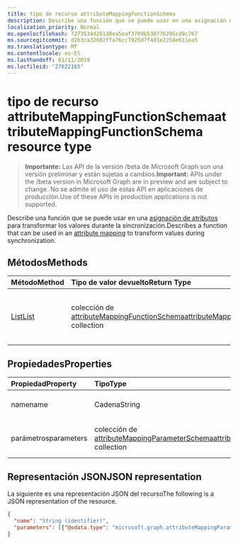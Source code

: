 ```yaml
---
title: tipo de recurso attributeMappingFunctionSchema
description: Describe una función que se puede usar en una asignación de atributos para transformar los valores durante la sincronización.
localization_priority: Normal
ms.openlocfilehash: 7273534d281d8ea5eaf3709b530776295cd9c767
ms.sourcegitcommit: d2b3ca32602ffa76cc7925d7f4d1e2258e611ea5
ms.translationtype: MT
ms.contentlocale: es-ES
ms.lasthandoff: 01/11/2019
ms.locfileid: "27822165"
---
```

# <a name="attributemappingfunctionschema-resource-type"></a><span data-ttu-id="af090-103">tipo de recurso attributeMappingFunctionSchema</span><span class="sxs-lookup"><span data-stu-id="af090-103">attributeMappingFunctionSchema resource type</span></span>

> <span data-ttu-id="af090-104">**Importante:** Las API de la versión /beta de Microsoft Graph son una versión preliminar y están sujetas a cambios.</span><span class="sxs-lookup"><span data-stu-id="af090-104">**Important:** APIs under the /beta version in Microsoft Graph are in preview and are subject to change.</span></span> <span data-ttu-id="af090-105">No se admite el uso de estas API en aplicaciones de producción.</span><span class="sxs-lookup"><span data-stu-id="af090-105">Use of these APIs in production applications is not supported.</span></span>

<span data-ttu-id="af090-106">Describe una función que se puede usar en una [asignación de atributos](synchronization-attributemapping.md) para transformar los valores durante la sincronización.</span><span class="sxs-lookup"><span data-stu-id="af090-106">Describes a function that can be used in an [attribute mapping](synchronization-attributemapping.md) to transform values during synchronization.</span></span>

## <a name="methods"></a><span data-ttu-id="af090-107">Métodos</span><span class="sxs-lookup"><span data-stu-id="af090-107">Methods</span></span>

| <span data-ttu-id="af090-108">Método</span><span class="sxs-lookup"><span data-stu-id="af090-108">Method</span></span>           | <span data-ttu-id="af090-109">Tipo de valor devuelto</span><span class="sxs-lookup"><span data-stu-id="af090-109">Return Type</span></span>    |<span data-ttu-id="af090-110">Descripción</span><span class="sxs-lookup"><span data-stu-id="af090-110">Description</span></span>|
|:---------------|:--------|:----------|
|[<span data-ttu-id="af090-111">List</span><span class="sxs-lookup"><span data-stu-id="af090-111">List</span></span>](../api/synchronization-synchronizationschema-functions.md) | <span data-ttu-id="af090-112">colección de [attributeMappingFunctionSchema](../resources/synchronization-attributemappingfunctionschema.md)</span><span class="sxs-lookup"><span data-stu-id="af090-112">[attributeMappingFunctionSchema](../resources/synchronization-attributemappingfunctionschema.md) collection</span></span>|<span data-ttu-id="af090-113">Funciones de la asignación de atributo de la lista compatible.</span><span class="sxs-lookup"><span data-stu-id="af090-113">List supported attribute mapping functions.</span></span>|

## <a name="properties"></a><span data-ttu-id="af090-114">Propiedades</span><span class="sxs-lookup"><span data-stu-id="af090-114">Properties</span></span>

| <span data-ttu-id="af090-115">Propiedad</span><span class="sxs-lookup"><span data-stu-id="af090-115">Property</span></span>                   | <span data-ttu-id="af090-116">Tipo</span><span class="sxs-lookup"><span data-stu-id="af090-116">Type</span></span>                      | <span data-ttu-id="af090-117">Descripción</span><span class="sxs-lookup"><span data-stu-id="af090-117">Description</span></span>    |
|:---------------------------|:-------------------------|:---------------|
|<span data-ttu-id="af090-118">name</span><span class="sxs-lookup"><span data-stu-id="af090-118">name</span></span>                        |<span data-ttu-id="af090-119">Cadena</span><span class="sxs-lookup"><span data-stu-id="af090-119">String</span></span>                    |<span data-ttu-id="af090-120">Nombre del operador.</span><span class="sxs-lookup"><span data-stu-id="af090-120">Operator name.</span></span> |
|<span data-ttu-id="af090-121">parámetros</span><span class="sxs-lookup"><span data-stu-id="af090-121">parameters</span></span>                  |<span data-ttu-id="af090-122">colección de [attributeMappingParameterSchema](../resources/synchronization-attributemappingparameterschema.md)</span><span class="sxs-lookup"><span data-stu-id="af090-122">[attributeMappingParameterSchema](../resources/synchronization-attributemappingparameterschema.md) collection</span></span>  |<span data-ttu-id="af090-123">Colección de parámetros de la función.</span><span class="sxs-lookup"><span data-stu-id="af090-123">Collection of function parameters.</span></span>|

## <a name="json-representation"></a><span data-ttu-id="af090-124">Representación JSON</span><span class="sxs-lookup"><span data-stu-id="af090-124">JSON representation</span></span>

<span data-ttu-id="af090-125">La siguiente es una representación JSON del recurso</span><span class="sxs-lookup"><span data-stu-id="af090-125">The following is a JSON representation of the resource.</span></span>

<!-- {
  "blockType": "resource",
  "optionalProperties": [

  ],
  "@odata.type": "microsoft.graph.attributeMappingFunctionSchema"
}-->

```json
{
  "name": "String (identifier)",
  "parameters": [{"@odata.type": "microsoft.graph.attributeMappingParameterSchema"}]
}

```

<!-- uuid: 8fcb5dbc-d5aa-4681-8e31-b001d5168d79
2015-10-25 14:57:30 UTC -->
<!-- {
  "type": "#page.annotation",
  "description": "attributeMappingFunctionSchema resource",
  "keywords": "",
  "section": "documentation",
  "tocPath": ""
}-->
